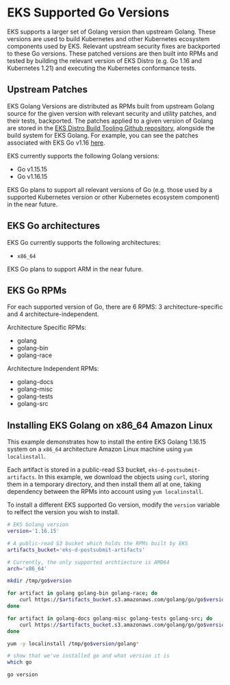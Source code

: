 # EKS Supported Go Versions
EKS supports a larger set of Golang version than upstream Golang. These versions are used to build Kubernetes and other Kubernetes ecosystem components used by EKS. Relevant upstream security fixes are backported to these Go versions. These patched versions are then built into RPMs and tested by building the relevant version of EKS Distro (e.g. Go 1.16 and Kubernetes 1.21) and executing the Kubernetes conformance tests.

## Upstream Patches
EKS Golang Versions are distributed as RPMs built from upstream Golang source for the given version with relevant security and utility patches, and their tests, backported.
The patches applied to a given version of Golang are stored in the [EKS Distro Build Tooling Github repository](https://github.com/aws/eks-distro-build-tooling/tree/main/projects/golang/go), alongside the build system for EKS Golang. For example, you can see the patches associated with EKS Go v1.16 [here](https://github.com/aws/eks-distro-build-tooling/tree/main/projects/golang/go/1.16/patches). 

EKS currently supports the following Golang versions:
- Go v1.15.15
- Go v1.16.15

EKS Go plans to support all relevant versions of Go (e.g. those used by a supported Kubernetes version or other Kubernetes ecosystem component) in the near future.

## EKS Go architectures
EKS Go currently supports the following architectures:
- `x86_64`

EKS Go plans to support ARM in the near future.

## EKS Go RPMs
For each supported version of Go, there are 6 RPMS: 3 architecture-specific and 4 architecture-independent.

Architecture Specific RPMs:
- golang
- golang-bin
- golang-race

Architecture Independent RPMs:
- golang-docs
- golang-misc
- golang-tests
- golang-src

## Installing EKS Golang on x86_64 Amazon Linux

This example demonstrates how to install the entire EKS Golang 1.16.15 system on a `x86_64` architecture Amazon Linux machine using `yum localinstall`.

Each artifact is stored in a public-read S3 bucket, `eks-d-postsubmit-artifacts`. In this example, we download the objects using `curl`, storing them in a temporary directory, and then install them all at one, taking dependency between the RPMs into account using `yum localinstall`. 

To install a different EKS supported Go version, modify the `version` variable to relfect the version you wish to install.

```bash
# EKS Golang version
version='1.16.15'

# A public-read S3 bucket which holds the RPMs built by EKS
artifacts_bucket='eks-d-postsubmit-artifacts'

# Currently, the only supported archtiecture is AMD64
arch='x86_64'

mkdir /tmp/go$version

for artifact in golang golang-bin golang-race; do
    curl https://$artifacts_bucket.s3.amazonaws.com/golang/go/go$version/RPMS/$arch/$artifact-$version-1.amzn2.0.1.$arch.rpm -o /tmp/go$version/$artifact-$version-1.amzn2.0.1.$arch.rpm
done

for artifact in golang-docs golang-misc golang-tests golang-src; do
    curl https://$artifacts_bucket.s3.amazonaws.com/golang/go/go$version/RPMS/noarch/$artifact-$version-1.amzn2.0.1.noarch.rpm -o /tmp/go$version/$artifact-$version-1.amzn2.0.1.noarch.rpm
done

yum -y localinstall /tmp/go$version/golang*

# show that we've installed go and what version it is
which go

go version
```

